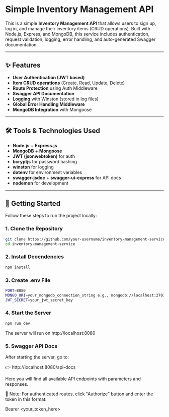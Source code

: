 # Simple Inventory Management API

This is a simple **Inventory Management API** that allows users to sign up, log in, and manage their inventory items (CRUD operations). Built with Node.js, Express, and MongoDB, this service includes authentication, request validation, logging, error handling, and auto-generated Swagger documentation.

---

## ✨ Features

- **User Authentication (JWT based)**
- **Item CRUD operations** (Create, Read, Update, Delete)
- **Route Protection** using Auth Middleware
- **Swagger API Documentation**
- **Logging** with Winston (stored in log files)
- **Global Error Handling Middleware**
- **MongoDB Integration** with Mongoose

---

## 🛠️ Tools & Technologies Used

- **Node.js** + **Express.js**
- **MongoDB** + **Mongoose**
- **JWT (jsonwebtoken)** for auth
- **bcryptjs** for password hashing
- **winston** for logging
- **dotenv** for environment variables
- **swagger-jsdoc** + **swagger-ui-express** for API docs
- **nodemon** for development

---

## 🚀 Getting Started

Follow these steps to run the project locally:

### 1. Clone the Repository

```bash
git clone https://github.com/your-username/inventory-management-service.git
cd inventory-management-service
```

### 2. Install Deoendencies

```bash
npm install
```

### 3. Create .env File

```bash
PORT=8080
MONGO_URI=your_mongodb_connection_string e.g., mongodb://localhost:27017/inventorydb
JWT_SECRET=your_jwt_secret_key
```

### 4. Start the Server

```bash
npm run dev
```
The server will run on http://localhost:8080

### 5. Swagger API Docs

After starting the server, go to:

👉 http://localhost:8080/api-docs

Here you will find all available API endpoints with parameters and responses.

🔐 Note: For authenticated routes, click "Authorize" button and enter the token in this format:

Bearer <your_token_here>
